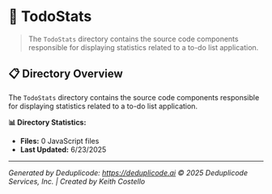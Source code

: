 # 📁 TodoStats

> The `TodoStats` directory contains the source code components responsible for displaying statistics related to a to-do list application.

## 📋 Directory Overview

The `TodoStats` directory contains the source code components responsible for displaying statistics related to a to-do list application.

**📊 Directory Statistics:**
- **Files:** 0 JavaScript files
- **Last Updated:** 6/23/2025

---

*Generated by Deduplicode: https://deduplicode.ai*
*© 2025 Deduplicode Services, Inc. | Created by Keith Costello*
